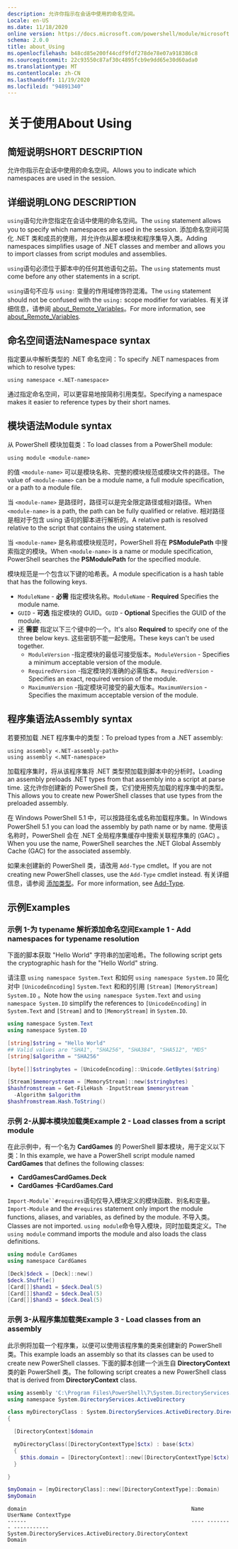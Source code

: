 ```yaml
---
description: 允许你指示在会话中使用的命名空间。
Locale: en-US
ms.date: 11/18/2020
online version: https://docs.microsoft.com/powershell/module/microsoft.powershell.core/about/about_using?view=powershell-5.1&WT.mc_id=ps-gethelp
schema: 2.0.0
title: about_Using
ms.openlocfilehash: b48cd85e200f44cdf9fdf278de78e07a918386c8
ms.sourcegitcommit: 22c93550c87af30c4895fcb9e9dd65e30d60ada0
ms.translationtype: MT
ms.contentlocale: zh-CN
ms.lasthandoff: 11/19/2020
ms.locfileid: "94891340"
---
```

# <a name="about-using"></a><span data-ttu-id="36807-103">关于使用</span><span class="sxs-lookup"><span data-stu-id="36807-103">About Using</span></span>

## <a name="short-description"></a><span data-ttu-id="36807-104">简短说明</span><span class="sxs-lookup"><span data-stu-id="36807-104">SHORT DESCRIPTION</span></span>
<span data-ttu-id="36807-105">允许你指示在会话中使用的命名空间。</span><span class="sxs-lookup"><span data-stu-id="36807-105">Allows you to indicate which namespaces are used in the session.</span></span>

## <a name="long-description"></a><span data-ttu-id="36807-106">详细说明</span><span class="sxs-lookup"><span data-stu-id="36807-106">LONG DESCRIPTION</span></span>

<span data-ttu-id="36807-107">`using`语句允许您指定在会话中使用的命名空间。</span><span class="sxs-lookup"><span data-stu-id="36807-107">The `using` statement allows you to specify which namespaces are used in the session.</span></span> <span data-ttu-id="36807-108">添加命名空间可简化 .NET 类和成员的使用，并允许你从脚本模块和程序集导入类。</span><span class="sxs-lookup"><span data-stu-id="36807-108">Adding namespaces simplifies usage of .NET classes and member and allows you to import classes from script modules and assemblies.</span></span>

<span data-ttu-id="36807-109">`using`语句必须位于脚本中的任何其他语句之前。</span><span class="sxs-lookup"><span data-stu-id="36807-109">The `using` statements must come before any other statements in a script.</span></span>

<span data-ttu-id="36807-110">`using`语句不应与 `using:` 变量的作用域修饰符混淆。</span><span class="sxs-lookup"><span data-stu-id="36807-110">The `using` statement should not be confused with the `using:` scope modifier for variables.</span></span> <span data-ttu-id="36807-111">有关详细信息，请参阅 [about_Remote_Variables](about_Remote_Variables.md)。</span><span class="sxs-lookup"><span data-stu-id="36807-111">For more information, see [about_Remote_Variables](about_Remote_Variables.md).</span></span>

## <a name="namespace-syntax"></a><span data-ttu-id="36807-112">命名空间语法</span><span class="sxs-lookup"><span data-stu-id="36807-112">Namespace syntax</span></span>

<span data-ttu-id="36807-113">指定要从中解析类型的 .NET 命名空间：</span><span class="sxs-lookup"><span data-stu-id="36807-113">To specify .NET namespaces from which to resolve types:</span></span>

```
using namespace <.NET-namespace>
```

<span data-ttu-id="36807-114">通过指定命名空间，可以更容易地按简称引用类型。</span><span class="sxs-lookup"><span data-stu-id="36807-114">Specifying a namespace makes it easier to reference types by their short names.</span></span>

## <a name="module-syntax"></a><span data-ttu-id="36807-115">模块语法</span><span class="sxs-lookup"><span data-stu-id="36807-115">Module syntax</span></span>

<span data-ttu-id="36807-116">从 PowerShell 模块加载类：</span><span class="sxs-lookup"><span data-stu-id="36807-116">To load classes from a PowerShell module:</span></span>

```
using module <module-name>
```

<span data-ttu-id="36807-117">的值 `<module-name>` 可以是模块名称、完整的模块规范或模块文件的路径。</span><span class="sxs-lookup"><span data-stu-id="36807-117">The value of `<module-name>` can be a module name, a full module specification, or a path to a module file.</span></span>

<span data-ttu-id="36807-118">当 `<module-name>` 是路径时，路径可以是完全限定路径或相对路径。</span><span class="sxs-lookup"><span data-stu-id="36807-118">When `<module-name>` is a path, the path can be fully qualified or relative.</span></span> <span data-ttu-id="36807-119">相对路径是相对于包含 using 语句的脚本进行解析的。</span><span class="sxs-lookup"><span data-stu-id="36807-119">A relative path is resolved relative to the script that contains the using statement.</span></span>

<span data-ttu-id="36807-120">当 `<module-name>` 是名称或模块规范时，PowerShell 将在 **PSModulePath** 中搜索指定的模块。</span><span class="sxs-lookup"><span data-stu-id="36807-120">When `<module-name>` is a name or module specification, PowerShell searches the **PSModulePath** for the specified module.</span></span>

<span data-ttu-id="36807-121">模块规范是一个包含以下键的哈希表。</span><span class="sxs-lookup"><span data-stu-id="36807-121">A module specification is a hash table that has the following keys.</span></span>

- <span data-ttu-id="36807-122">`ModuleName` - **必需** 指定模块名称。</span><span class="sxs-lookup"><span data-stu-id="36807-122">`ModuleName` - **Required** Specifies the module name.</span></span>
- <span data-ttu-id="36807-123">`GUID` - **可选** 指定模块的 GUID。</span><span class="sxs-lookup"><span data-stu-id="36807-123">`GUID` - **Optional** Specifies the GUID of the module.</span></span>
- <span data-ttu-id="36807-124">还 **需要** 指定以下三个键中的一个。</span><span class="sxs-lookup"><span data-stu-id="36807-124">It's also **Required** to specify one of the three below keys.</span></span> <span data-ttu-id="36807-125">这些密钥不能一起使用。</span><span class="sxs-lookup"><span data-stu-id="36807-125">These keys can't be used together.</span></span>
  - <span data-ttu-id="36807-126">`ModuleVersion` -指定模块的最低可接受版本。</span><span class="sxs-lookup"><span data-stu-id="36807-126">`ModuleVersion` - Specifies a minimum acceptable version of the module.</span></span>
  - <span data-ttu-id="36807-127">`RequiredVersion` -指定模块的准确的必需版本。</span><span class="sxs-lookup"><span data-stu-id="36807-127">`RequiredVersion` - Specifies an exact, required version of the module.</span></span>
  - <span data-ttu-id="36807-128">`MaximumVersion` -指定模块可接受的最大版本。</span><span class="sxs-lookup"><span data-stu-id="36807-128">`MaximumVersion` - Specifies the maximum acceptable version of the module.</span></span>

## <a name="assembly-syntax"></a><span data-ttu-id="36807-129">程序集语法</span><span class="sxs-lookup"><span data-stu-id="36807-129">Assembly syntax</span></span>

<span data-ttu-id="36807-130">若要预加载 .NET 程序集中的类型：</span><span class="sxs-lookup"><span data-stu-id="36807-130">To preload types from a .NET assembly:</span></span>

```
using assembly <.NET-assembly-path>
using assembly <.NET-namespace>
```

<span data-ttu-id="36807-131">加载程序集时，将从该程序集将 .NET 类型预加载到脚本中的分析时。</span><span class="sxs-lookup"><span data-stu-id="36807-131">Loading an assembly preloads .NET types from that assembly into a script at parse time.</span></span> <span data-ttu-id="36807-132">这允许你创建新的 PowerShell 类，它们使用预先加载的程序集中的类型。</span><span class="sxs-lookup"><span data-stu-id="36807-132">This allows you to create new PowerShell classes that use types from the preloaded assembly.</span></span>

<span data-ttu-id="36807-133">在 Windows PowerShell 5.1 中，可以按路径名或名称加载程序集。</span><span class="sxs-lookup"><span data-stu-id="36807-133">In Windows PowerShell 5.1 you can load the assembly by path name or by name.</span></span> <span data-ttu-id="36807-134">使用该名称时，PowerShell 会在 .NET 全局程序集缓存中搜索关联程序集的 (GAC) 。</span><span class="sxs-lookup"><span data-stu-id="36807-134">When you use the name, PowerShell searches the .NET Global Assembly Cache (GAC) for the associated assembly.</span></span>

<span data-ttu-id="36807-135">如果未创建新的 PowerShell 类，请改用 `Add-Type` cmdlet。</span><span class="sxs-lookup"><span data-stu-id="36807-135">If you are not creating new PowerShell classes, use the `Add-Type` cmdlet instead.</span></span> <span data-ttu-id="36807-136">有关详细信息，请参阅 [添加类型](xref:Microsoft.PowerShell.Utility.Add-Type)。</span><span class="sxs-lookup"><span data-stu-id="36807-136">For more information, see [Add-Type](xref:Microsoft.PowerShell.Utility.Add-Type).</span></span>

## <a name="examples"></a><span data-ttu-id="36807-137">示例</span><span class="sxs-lookup"><span data-stu-id="36807-137">Examples</span></span>

### <a name="example-1---add-namespaces-for-typename-resolution"></a><span data-ttu-id="36807-138">示例 1-为 typename 解析添加命名空间</span><span class="sxs-lookup"><span data-stu-id="36807-138">Example 1 - Add namespaces for typename resolution</span></span>

<span data-ttu-id="36807-139">下面的脚本获取 "Hello World" 字符串的加密哈希。</span><span class="sxs-lookup"><span data-stu-id="36807-139">The following script gets the cryptographic hash for the "Hello World" string.</span></span>

<span data-ttu-id="36807-140">请注意 `using namespace System.Text` 和如何 `using namespace System.IO` 简化对中 `[UnicodeEncoding]` `System.Text` 和和的引用 `[Stream]` `[MemoryStream]` `System.IO` 。</span><span class="sxs-lookup"><span data-stu-id="36807-140">Note how the `using namespace System.Text` and `using namespace System.IO` simplify the references to `[UnicodeEncoding]` in `System.Text` and `[Stream]` and to `[MemoryStream]` in `System.IO`.</span></span>

```powershell
using namespace System.Text
using namespace System.IO

[string]$string = "Hello World"
## Valid values are "SHA1", "SHA256", "SHA384", "SHA512", "MD5"
[string]$algorithm = "SHA256"

[byte[]]$stringbytes = [UnicodeEncoding]::Unicode.GetBytes($string)

[Stream]$memorystream = [MemoryStream]::new($stringbytes)
$hashfromstream = Get-FileHash -InputStream $memorystream `
  -Algorithm $algorithm
$hashfromstream.Hash.ToString()
```

### <a name="example-2---load-classes-from-a-script-module"></a><span data-ttu-id="36807-141">示例 2-从脚本模块加载类</span><span class="sxs-lookup"><span data-stu-id="36807-141">Example 2 - Load classes from a script module</span></span>

<span data-ttu-id="36807-142">在此示例中，有一个名为 **CardGames** 的 PowerShell 脚本模块，用于定义以下类：</span><span class="sxs-lookup"><span data-stu-id="36807-142">In this example, we have a PowerShell script module named **CardGames** that defines the following classes:</span></span>

- <span data-ttu-id="36807-143">**CardGames**</span><span class="sxs-lookup"><span data-stu-id="36807-143">**CardGames.Deck**</span></span>
- <span data-ttu-id="36807-144">**CardGames 卡**</span><span class="sxs-lookup"><span data-stu-id="36807-144">**CardGames.Card**</span></span>

<span data-ttu-id="36807-145">`Import-Module``#requires`语句仅导入模块定义的模块函数、别名和变量。</span><span class="sxs-lookup"><span data-stu-id="36807-145">`Import-Module` and the `#requires` statement only import the module functions, aliases, and variables, as defined by the module.</span></span> <span data-ttu-id="36807-146">不导入类。</span><span class="sxs-lookup"><span data-stu-id="36807-146">Classes are not imported.</span></span> <span data-ttu-id="36807-147">`using module`命令导入模块，同时加载类定义。</span><span class="sxs-lookup"><span data-stu-id="36807-147">The `using module` command imports the module and also loads the class definitions.</span></span>

```powershell
using module CardGames
using namespace CardGames

[Deck]$deck = [Deck]::new()
$deck.Shuffle()
[Card[]]$hand1 = $deck.Deal(5)
[Card[]]$hand2 = $deck.Deal(5)
[Card[]]$hand3 = $deck.Deal(5)
```

### <a name="example-3---load-classes-from-an-assembly"></a><span data-ttu-id="36807-148">示例 3-从程序集加载类</span><span class="sxs-lookup"><span data-stu-id="36807-148">Example 3 - Load classes from an assembly</span></span>

<span data-ttu-id="36807-149">此示例将加载一个程序集，以便可以使用该程序集的类来创建新的 PowerShell 类。</span><span class="sxs-lookup"><span data-stu-id="36807-149">This example loads an assembly so that its classes can be used to create new PowerShell classes.</span></span> <span data-ttu-id="36807-150">下面的脚本创建一个派生自 **DirectoryContext** 类的新 PowerShell 类。</span><span class="sxs-lookup"><span data-stu-id="36807-150">The following script creates a new PowerShell class that is derived from **DirectoryContext** class.</span></span>

```powershell
using assembly 'C:\Program Files\PowerShell\7\System.DirectoryServices.dll'
using namespace System.DirectoryServices.ActiveDirectory

class myDirectoryClass : System.DirectoryServices.ActiveDirectory.DirectoryContext
{

  [DirectoryContext]$domain

  myDirectoryClass([DirectoryContextType]$ctx) : base($ctx)
  {
    $this.domain = [DirectoryContext]::new([DirectoryContextType]$ctx)
  }

}

$myDomain = [myDirectoryClass]::new([DirectoryContextType]::Domain)
$myDomain
```

```Output
domain                                                    Name UserName ContextType
------                                                    ---- -------- -----------
System.DirectoryServices.ActiveDirectory.DirectoryContext                    Domain
```
